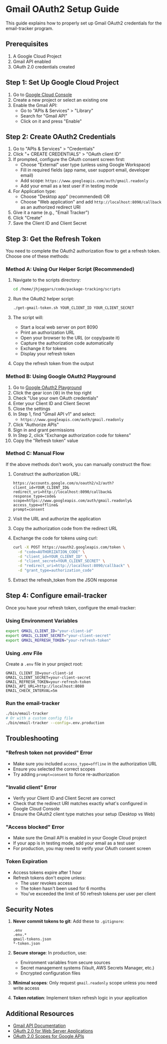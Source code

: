 # Gmail OAuth2 Setup Guide

This guide explains how to properly set up Gmail OAuth2 credentials for the email-tracker program.

## Prerequisites

1. A Google Cloud Project
2. Gmail API enabled
3. OAuth 2.0 credentials created

## Step 1: Set Up Google Cloud Project

1. Go to [Google Cloud Console](https://console.cloud.google.com)
2. Create a new project or select an existing one
3. Enable the Gmail API:
   - Go to "APIs & Services" > "Library"
   - Search for "Gmail API"
   - Click on it and press "Enable"

## Step 2: Create OAuth2 Credentials

1. Go to "APIs & Services" > "Credentials"
2. Click "+ CREATE CREDENTIALS" > "OAuth client ID"
3. If prompted, configure the OAuth consent screen first:
   - Choose "External" user type (unless using Google Workspace)
   - Fill in required fields (app name, user support email, developer email)
   - Add scope: `https://www.googleapis.com/auth/gmail.readonly`
   - Add your email as a test user if in testing mode
4. For Application type:
   - Choose "Desktop app" (recommended) OR
   - Choose "Web application" and add `http://localhost:8090/callback` as an authorized redirect URI
5. Give it a name (e.g., "Email Tracker")
6. Click "Create"
7. Save the Client ID and Client Secret

## Step 3: Get the Refresh Token

You need to complete the OAuth2 authorization flow to get a refresh token. Choose one of these methods:

### Method A: Using Our Helper Script (Recommended)

1. Navigate to the scripts directory:
   ```bash
   cd /home/jhjaggars/code/package-tracking/scripts
   ```

2. Run the OAuth2 helper script:
   ```bash
   ./get-gmail-token.sh YOUR_CLIENT_ID YOUR_CLIENT_SECRET
   ```

3. The script will:
   - Start a local web server on port 8090
   - Print an authorization URL
   - Open your browser to the URL (or copy/paste it)
   - Capture the authorization code automatically
   - Exchange it for tokens
   - Display your refresh token

4. Copy the refresh token from the output

### Method B: Using Google OAuth2 Playground

1. Go to [Google OAuth2 Playground](https://developers.google.com/oauthplayground/)
2. Click the gear icon (⚙️) in the top right
3. Check "Use your own OAuth credentials"
4. Enter your Client ID and Client Secret
5. Close the settings
6. In Step 1, find "Gmail API v1" and select:
   - `https://www.googleapis.com/auth/gmail.readonly`
7. Click "Authorize APIs"
8. Sign in and grant permissions
9. In Step 2, click "Exchange authorization code for tokens"
10. Copy the "Refresh token" value

### Method C: Manual Flow

If the above methods don't work, you can manually construct the flow:

1. Construct the authorization URL:
   ```
   https://accounts.google.com/o/oauth2/v2/auth?
   client_id=YOUR_CLIENT_ID&
   redirect_uri=http://localhost:8090/callback&
   response_type=code&
   scope=https://www.googleapis.com/auth/gmail.readonly&
   access_type=offline&
   prompt=consent
   ```

2. Visit the URL and authorize the application

3. Copy the authorization code from the redirect URL

4. Exchange the code for tokens using curl:
   ```bash
   curl -X POST https://oauth2.googleapis.com/token \
     -d "code=AUTHORIZATION_CODE" \
     -d "client_id=YOUR_CLIENT_ID" \
     -d "client_secret=YOUR_CLIENT_SECRET" \
     -d "redirect_uri=http://localhost:8090/callback" \
     -d "grant_type=authorization_code"
   ```

5. Extract the refresh_token from the JSON response

## Step 4: Configure email-tracker

Once you have your refresh token, configure the email-tracker:

### Using Environment Variables
```bash
export GMAIL_CLIENT_ID="your-client-id"
export GMAIL_CLIENT_SECRET="your-client-secret"
export GMAIL_REFRESH_TOKEN="your-refresh-token"
```

### Using .env File
Create a `.env` file in your project root:
```env
GMAIL_CLIENT_ID=your-client-id
GMAIL_CLIENT_SECRET=your-client-secret
GMAIL_REFRESH_TOKEN=your-refresh-token
EMAIL_API_URL=http://localhost:8080
EMAIL_CHECK_INTERVAL=5m
```

### Run the email-tracker
```bash
./bin/email-tracker
# Or with a custom config file
./bin/email-tracker --config=.env.production
```

## Troubleshooting

### "Refresh token not provided" Error
- Make sure you included `access_type=offline` in the authorization URL
- Ensure you selected the correct scopes
- Try adding `prompt=consent` to force re-authorization

### "Invalid client" Error
- Verify your Client ID and Client Secret are correct
- Check that the redirect URI matches exactly what's configured in Google Cloud Console
- Ensure the OAuth2 client type matches your setup (Desktop vs Web)

### "Access blocked" Error
- Make sure the Gmail API is enabled in your Google Cloud project
- If your app is in testing mode, add your email as a test user
- For production, you may need to verify your OAuth consent screen

### Token Expiration
- Access tokens expire after 1 hour
- Refresh tokens don't expire unless:
  - The user revokes access
  - The token hasn't been used for 6 months
  - You've exceeded the limit of 50 refresh tokens per user per client

## Security Notes

1. **Never commit tokens to git**: Add these to `.gitignore`:
   ```
   .env
   .env.*
   gmail-tokens.json
   *-token.json
   ```

2. **Secure storage**: In production, use:
   - Environment variables from secure sources
   - Secret management systems (Vault, AWS Secrets Manager, etc.)
   - Encrypted configuration files

3. **Minimal scopes**: Only request `gmail.readonly` scope unless you need write access

4. **Token rotation**: Implement token refresh logic in your application

## Additional Resources

- [Gmail API Documentation](https://developers.google.com/gmail/api)
- [OAuth 2.0 for Web Server Applications](https://developers.google.com/identity/protocols/oauth2/web-server)
- [OAuth 2.0 Scopes for Google APIs](https://developers.google.com/identity/protocols/oauth2/scopes#gmail)